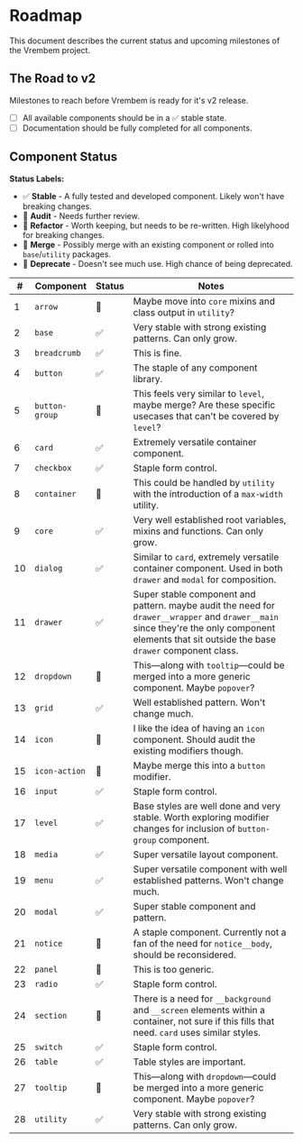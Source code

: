 # Roadmap

This document describes the current status and upcoming milestones of the Vrembem project.

## The Road to v2

Milestones to reach before Vrembem is ready for it's v2 release.

- [ ] All available components should be in a ✅ stable state.
- [ ] Documentation should be fully completed for all components.

## Component Status

__Status Labels:__

- ✅ __Stable__ - A fully tested and developed component. Likely won't have breaking changes.
- 🤔 __Audit__ - Needs further review.
- 📐 __Refactor__ - Worth keeping, but needs to be re-written. High likelyhood for breaking changes.
- 🔗 __Merge__ - Possibly merge with an existing component or rolled into `base`/`utility` packages.
- 🚫 __Deprecate__ - Doesn't see much use. High chance of being deprecated.

| #   | Component      | Status | Notes                                                                                                                                                                                           |
| --- | -------------- | ------ | ----------------------------------------------------------------------------------------------------------------------------------------------------------------------------------------------- |
| 1   | `arrow`        | 🔗      | Maybe move into `core` mixins and class output in `utility`?                                                                                                                                    |
| 2   | `base`         | ✅      | Very stable with strong existing patterns. Can only grow.                                                                                                                                       |
| 3   | `breadcrumb`   | ✅      | This is fine.                                                                                                                                                                                   |
| 4   | `button`       | ✅      | The staple of any component library.                                                                                                                                                            |
| 5   | `button-group` | 🤔      | This feels very similar to `level`, maybe merge? Are these specific usecases that can't be covered by `level`?                                                                                  |
| 6   | `card`         | ✅      | Extremely versatile container component.                                                                                                                                                        |
| 7   | `checkbox`     | ✅      | Staple form control.                                                                                                                                                                            |
| 8   | `container`    | 🔗      | This could be handled by `utility` with the introduction of a `max-width` utility.                                                                                                              |
| 9   | `core`         | ✅      | Very well established root variables, mixins and functions. Can only grow.                                                                                                                      |
| 10  | `dialog`       | ✅      | Similar to `card`, extremely versatile container component. Used in both `drawer` and `modal` for composition.                                                                                  |
| 11  | `drawer`       | ✅      | Super stable component and pattern. maybe audit the need for `drawer__wrapper` and `drawer__main` since they're the only component elements that sit outside the base `drawer` component class. |
| 12  | `dropdown`     | 🔗      | This—along with `tooltip`—could be merged into a more generic component. Maybe `popover`?                                                                                                       |
| 13  | `grid`         | ✅      | Well established pattern. Won't change much.                                                                                                                                                    |
| 14  | `icon`         | 🤔      | I like the idea of having an `icon` component. Should audit the existing modifiers though.                                                                                                      |
| 15  | `icon-action`  | 🔗      | Maybe merge this into a `button` modifier.                                                                                                                                                      |
| 16  | `input`        | ✅      | Staple form control.                                                                                                                                                                            |
| 17  | `level`        | ✅      | Base styles are well done and very stable. Worth exploring modifier changes for inclusion of `button-group` component.                                                                          |
| 18  | `media`        | ✅      | Super versatile layout component.                                                                                                                                                               |
| 19  | `menu`         | ✅      | Super versatile component with well established patterns. Won't change much.                                                                                                                    |
| 20  | `modal`        | ✅      | Super stable component and pattern.                                                                                                                                                             |
| 21  | `notice`       | 📐      | A staple component. Currently not a fan of the need for `notice__body`, should be reconsidered.                                                                                                 |
| 22  | `panel`        | 🚫      | This is too generic.                                                                                                                                                                            |
| 23  | `radio`        | ✅      | Staple form control.                                                                                                                                                                            |
| 24  | `section`      | 🤔      | There is a need for `__background` and `__screen` elements within a container, not sure if this fills that need. `card` uses similar styles.                                                    |
| 25  | `switch`       | ✅      | Staple form control.                                                                                                                                                                            |
| 26  | `table`        | ✅      | Table styles are important.                                                                                                                                                                     |
| 27  | `tooltip`      | 🔗      | This—along with `dropdown`—could be merged into a more generic component. Maybe `popover`?                                                                                                      |
| 28  | `utility`      | ✅      | Very stable with strong existing patterns. Can only grow.                                                                                                                                       |
